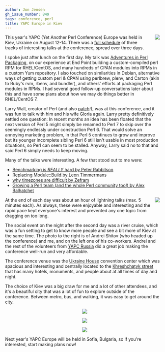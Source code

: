 ```yaml
---
author: Jon Jensen
gh_issue_number: 849
tags: conference, perl
title: YAPC Europe in Kiev
---
```


<a href="/blog/2013/08/24/yapc-europe-in-kiev/image-0-big.jpeg" imageanchor="1" style="clear: right; float: right; margin-bottom: 1em; margin-left: 1em;"><img border="0" src="/blog/2013/08/24/yapc-europe-in-kiev/image-0.jpeg"/></a>

This year's YAPC (Yet Another Perl Conference) Europe was held in Kiev, Ukraine on August 12-14. There was a [full schedule](http://act.yapc.eu/ye2013/schedule/?day=2013-08-12) of three tracks of interesting talks at the conference, spread over three days.

I spoke just after lunch on the first day. My talk was [Adventures in Perl Packaging](http://jon.endpoint.com/yapc-eu-2013/), on our experience at End Point building a custom-compiled perl RPM for RHEL/CentOS, and many hundreds of CPAN modules into RPMs in a custom Yum repository. I also touched on similarities in Debian, alternative ways of getting custom perl &amp; CPAN using perlbrew, plenv, and Carton (akin to Ruby's rvm, rbenv, and bundler), and others' efforts at packaging Perl modules in RPMs. I had several good follow-up conversations later about this and have some plans about how we may do things better in RHEL/CentOS 7.

Larry Wall, creator of Perl (and also [patch](http://en.wikipedia.org/wiki/Patch_(Unix))!), was at this conference, and it was fun to talk with him and his wife Gloria again. Larry pretty definitively settled one question: In recent months an idea has been floated that the next version of Perl 5 might simply be renamed to Perl 7 to skip over the seemingly endlessly under construction Perl 6. That would solve an annoying marketing problem, in that Perl 5 continues to grow and improve but its younger incomplete sibling Perl 6 still isn't usable in most production situations, so Perl can seem to be stalled. Anyway, Larry said no to that and said Perl 6 simply needs to keep moving.

Many of the talks were interesting. A few that stood out to me were:

- [Benchmarking is *REALLY* hard by Peter Rabbitson](http://act.yapc.eu/ye2013/talk/4922)
- [Replacing Module::Build by Leon Timmermans](http://act.yapc.eu/ye2013/talk/4804)
- [why timezones are difficult by Zefram](http://act.yapc.eu/ye2013/talk/4918)
- [Growing a Perl team (and the whole Perl community too!) by Alex Balhatchet](http://act.yapc.eu/ye2013/talk/4843)

<a href="/blog/2013/08/24/yapc-europe-in-kiev/image-1-big.jpeg" imageanchor="1" style="clear: right; float: right; margin-bottom: 1em; margin-left: 1em;"><img border="0" src="/blog/2013/08/24/yapc-europe-in-kiev/image-1.jpeg"/></a>

At the end of each day was about an hour of lightning talks (max. 5 minutes each). As always, these were enjoyable and interesting and the rapid pace kept everyone's interest and prevented any one topic from dragging on too long.

The social event on the night after the second day was a river cruise, which was a fun setting to get to know more people and see a bit more of Kiev at the same time. The photo to the right is of Andrei Shitov (who headed up the conference) and me, and on the left one of his co-workers. Andrei and the rest of the volunteers from [YAPC Russia](http://yapcrussia.org/) did a great job making the conference well-run and very affordable.

The conference venue was the [Ukraine House](http://www.icc-kiev.gov.ua/) convention center which was spacious and interesting and centrally located to the [Khreshchatyk street](http://en.wikipedia.org/wiki/Khreshchatyk) that has many hotels, monuments, and people about at all times of day and night.

The choice of Kiev was a big draw for me and a lot of other attendees, and it's a beautiful city that was a lot of fun to explore outside of the conference. Between metro, bus, and walking, it was easy to get around the city.

<div class="separator" style="clear: both; text-align: center;">
<a href="/blog/2013/08/24/yapc-europe-in-kiev/image-2-big.jpeg" imageanchor="1" style="clear: both; float: center; margin-bottom: 1em; margin-left: 1em;"><img border="0" src="/blog/2013/08/24/yapc-europe-in-kiev/image-2.jpeg"/></a>

<a href="/blog/2013/08/24/yapc-europe-in-kiev/image-3-big.jpeg" imageanchor="1" style="clear: both; float: center; margin-bottom: 1em; margin-left: 1em;"><img border="0" src="/blog/2013/08/24/yapc-europe-in-kiev/image-3.jpeg"/></a>

<a href="/blog/2013/08/24/yapc-europe-in-kiev/image-4-big.jpeg" imageanchor="1" style="clear: both; float: center; margin-bottom: 1em; margin-left: 1em;"><img border="0" src="/blog/2013/08/24/yapc-europe-in-kiev/image-4.jpeg"/></a>
</div>

Next year's YAPC Europe will be held in Sofia, Bulgaria, so if you're interested, start making plans now!
